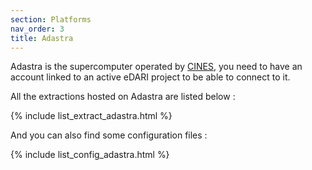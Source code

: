 ```yaml
---
section: Platforms
nav_order: 3
title: Adastra
---
```


Adastra is the supercomputer operated by [CINES](https://www.cines.fr/), you need to have an account linked to an active eDARI project to be able to connect to it.

All the extractions hosted on Adastra are listed below :

{% include list_extract_adastra.html %}


And you can also find some configuration files :

{% include list_config_adastra.html %}


